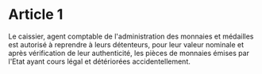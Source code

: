 # Article 1

Le caissier, agent comptable de l'administration des monnaies et médailles est autorisé à reprendre à leurs détenteurs, pour leur valeur nominale et après vérification de leur authenticité, les pièces de monnaies émises par l'Etat ayant cours légal et détériorées accidentellement.
